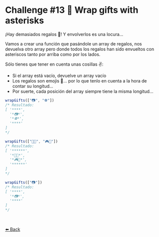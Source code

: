 # Challenge #13 🎁 Wrap gifts with asterisks

¡Hay demasiados regalos 🎁! Y envolverlos es una locura...

Vamos a crear una función que pasándole un array de regalos, nos devuelva otro array pero donde todos los regalos han sido envueltos con asteriscos tanto por arriba como por los lados.

Sólo tienes que tener en cuenta unas cosillas ✌️:

* Si el array está vacío, devuelve un array vacío
* Los regalos son emojis 🎁... por lo que tenlo en cuenta a la hora de contar su longitud...
* Por suerte, cada posición del array siempre tiene la misma longitud...

```typescript
wrapGifts(["📷", "⚽️"])
/* Resultado:
[ '****',
  '*📷*',
  '*⚽️*',
  '****'
]
*/

wrapGifts(["🏈🎸", "🎮🧸"])
/* Resultado:
[ '******',
  '*🏈🎸*',
  '*🎮🧸*',
  '******'
]
*/

wrapGifts(["📷"])
/* Resultado:
[ '****',
  '*📷*',
  '****'
]
*/
```

<br>

[⬅️ Back](https://github.com/AlecANL/adventjs/tree/main/src/2021)
